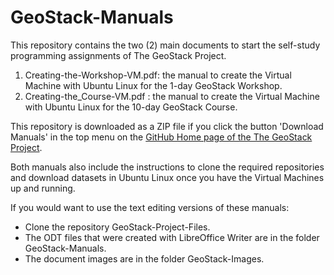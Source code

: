 # GeoStack-Manuals
This repository contains the two (2) main documents to start the self-study programming assignments of The GeoStack Project.
1) Creating-the-Workshop-VM.pdf: the manual to create the Virtual Machine with Ubuntu Linux for the 1-day GeoStack Workshop.
2) Creating-the_Course-VM.pdf  : the manual to create the Virtual Machine with Ubuntu Linux for the 10-day GeoStack Course.


This repository is downloaded as a ZIP file if you click the button 'Download Manuals' in the top menu on the [GitHub Home page of the The GeoStack Project](https://The-GeoStack-Project.github.io).


Both manuals also include the instructions to clone the required repositories and download datasets in Ubuntu Linux once you have the Virtual Machines up and running.


If you would want to use the text editing versions of these manuals:
* Clone the repository GeoStack-Project-Files.
* The ODT files that were created with LibreOffice Writer are in the folder GeoStack-Manuals.
* The document images are in the folder GeoStack-Images.
